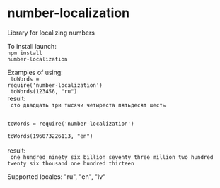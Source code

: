 # number-localization
Library for localizing numbers

To install launch:
<br/>
<code>npm install number-localization</code>

Examples of using:
<br/>
<code>
toWords = require('number-localization')<br/>
toWords(123456, "ru")
</code><br/>
result:<br/>
<code> сто двадцать три тысячи четыреста пятьдесят шесть </code>

<code>
toWords = require('number-localization')<br/>
toWords(196073226113, "en")
</code><br/>
result:<br/>
<code> one hundred ninety six billion seventy three million two hundred twenty six thousand one hundred thirteen  </code>


Supported locales: "ru", "en", "lv"
